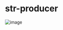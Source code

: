 # str-producer

![image](https://user-images.githubusercontent.com/46038257/235405108-72a9bd35-4354-4507-ba15-1e321682f95c.png)
